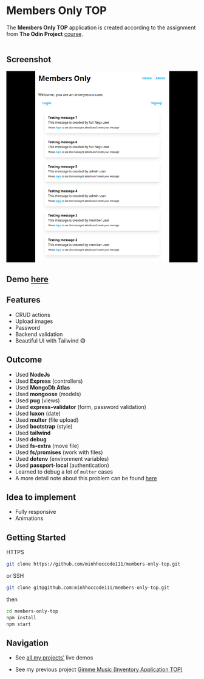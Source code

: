 # Members Only TOP

The **Members Only TOP** application is created according to the assignment from **The Odin Project** [course](https://www.theodinproject.com/lessons/nodejs-members-only).
<br>
<br>

## Screenshot

![Members Only Screenshot](/public/images/members-only-screenshot.png)

## **Demo** [here](https://membersonlytop.glitch.me)

## **Features**

- CRUD actions
- Upload images
- Password
- Backend validation
- Beautiful UI with Tailwind 😅

## **Outcome**

- Used **NodeJs**
- Used **Express** (controllers)
- Used **MongoDb Atlas**
- Used **mongoose** (models)
- Used **pug** (views)
- Used **express-validator** (form, password validation)
- Used **luxon** (date)
- Used **multer** (file upload)
- Used **bootstrap** (style)
- Used **tailwind**
- Used **debug**
- Used **fs-extra** (move file)
- Used **fs/promises** (work with files)
- Used **dotenv** (environment variables)
- Used **passport-local** (authentication)
- Learned to debug a lot of `multer` cases
- A more detail note about this problem can be found [here](NOTE.md)

## **Idea to implement**

- Fully responsive
- Animations

## **Getting Started**

HTTPS

```bash
git clone https://github.com/minhhoccode111/members-only-top.git
```

or SSH

```bash
git clone git@github.com:minhhoccode111/members-only-top.git
```

then

```bash
cd members-only-top 
npm install
npm start
```

## **Navigation**

- See [all my projects'](https://github.com/minhhoccode111/all-projects-live-demos) live demos

* See my previous project [Gimme Music (Inventory Application TOP)](https://github.com/minhhoccode111/inventory-application-top)

<!-- * See my next project []() -->

